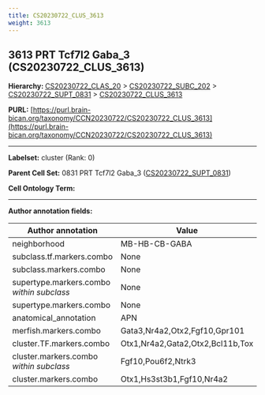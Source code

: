 ```yaml
---
title: CS20230722_CLUS_3613
weight: 3613
---
```

## 3613 PRT Tcf7l2 Gaba_3 (CS20230722_CLUS_3613)
<b>Hierarchy: </b>
[CS20230722_CLAS_20](../CS20230722_CLAS_20) >
[CS20230722_SUBC_202](../CS20230722_SUBC_202) >
[CS20230722_SUPT_0831](../CS20230722_SUPT_0831) >
[CS20230722_CLUS_3613](../CS20230722_CLUS_3613)

**PURL:** [https://purl.brain-bican.org/taxonomy/CCN20230722/CS20230722_CLUS_3613](https://purl.brain-bican.org/taxonomy/CCN20230722/CS20230722_CLUS_3613)

---


**Labelset:** cluster (Rank: 0)

**Parent Cell Set:** 0831 PRT Tcf7l2 Gaba_3 ([CS20230722_SUPT_0831](../CS20230722_SUPT_0831))



**Cell Ontology Term:** 

[MARKER GENES.]: #


---

[TRANSFERRED ANNOTATIONS.]: #


[AUTHOR ANNOTATION FIELDS.]: #


**Author annotation fields:**

| Author annotation | Value |
|-------------------|-------|
|neighborhood|MB-HB-CB-GABA|
|subclass.tf.markers.combo|None|
|subclass.markers.combo|None|
|supertype.markers.combo _within subclass_|None|
|supertype.markers.combo|None|
|anatomical_annotation|APN|
|merfish.markers.combo|Gata3,Nr4a2,Otx2,Fgf10,Gpr101|
|cluster.TF.markers.combo|Otx1,Nr4a2,Gata2,Otx2,Bcl11b,Tox|
|cluster.markers.combo _within subclass_|Fgf10,Pou6f2,Ntrk3|
|cluster.markers.combo|Otx1,Hs3st3b1,Fgf10,Nr4a2|
